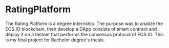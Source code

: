 # RatingPlatform

The Rating Platform is a degree internship. The purpose was to analize the EOS.IO blockchain, then develop a DApp consists of smart contract and deploy it on a testnet that performs the consensus protocol of EOS.IO.
This is my final project for Bachelor degree's thesis.